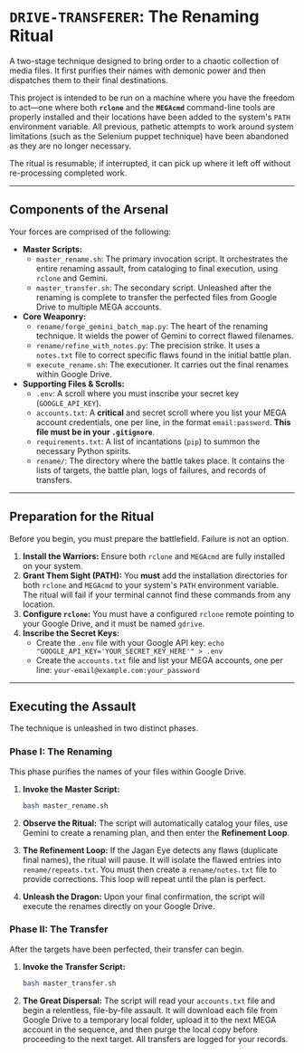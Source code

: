 # `DRIVE-TRANSFERER`: The Renaming Ritual

A two-stage technique designed to bring order to a chaotic collection of media files. It first purifies their names with demonic power and then dispatches them to their final destinations.

This project is intended to be run on a machine where you have the freedom to act—one where both **`rclone`** and the **`MEGAcmd`** command-line tools are properly installed and their locations have been added to the system's `PATH` environment variable. All previous, pathetic attempts to work around system limitations (such as the Selenium puppet technique) have been abandoned as they are no longer necessary.

The ritual is resumable; if interrupted, it can pick up where it left off without re-processing completed work.

-----

## Components of the Arsenal

Your forces are comprised of the following:

* **Master Scripts:**
  * `master_rename.sh`: The primary invocation script. It orchestrates the entire renaming assault, from cataloging to final execution, using `rclone` and Gemini.
  * `master_transfer.sh`: The secondary script. Unleashed after the renaming is complete to transfer the perfected files from Google Drive to multiple MEGA accounts.
* **Core Weaponry:**
  * `rename/forge_gemini_batch_map.py`: The heart of the renaming technique. It wields the power of Gemini to correct flawed filenames.
  * `rename/refine_with_notes.py`: The precision strike. It uses a `notes.txt` file to correct specific flaws found in the initial battle plan.
  * `execute_rename.sh`: The executioner. It carries out the final renames within Google Drive.
* **Supporting Files & Scrolls:**
  * `.env`: A scroll where you must inscribe your secret key (`GOOGLE_API_KEY`).
  * `accounts.txt`: A **critical** and secret scroll where you list your MEGA account credentials, one per line, in the format `email:password`. **This file must be in your `.gitignore`**.
  * `requirements.txt`: A list of incantations (`pip`) to summon the necessary Python spirits.
  * `rename/`: The directory where the battle takes place. It contains the lists of targets, the battle plan, logs of failures, and records of transfers.

-----

## Preparation for the Ritual

Before you begin, you must prepare the battlefield. Failure is not an option.

1. **Install the Warriors:** Ensure both `rclone` and `MEGAcmd` are fully installed on your system.
2. **Grant Them Sight (PATH):** You **must** add the installation directories for both `rclone` and `MEGAcmd` to your system's `PATH` environment variable. The ritual will fail if your terminal cannot find these commands from any location.
3. **Configure `rclone`:** You must have a configured `rclone` remote pointing to your Google Drive, and it must be named `gdrive`.
4. **Inscribe the Secret Keys:**
      * Create the `.env` file with your Google API key: `echo "GOOGLE_API_KEY='YOUR_SECRET_KEY_HERE'" > .env`
      * Create the `accounts.txt` file and list your MEGA accounts, one per line: `your-email@example.com:your_password`

-----

## Executing the Assault

The technique is unleashed in two distinct phases.

### Phase I: The Renaming

This phase purifies the names of your files within Google Drive.

1. **Invoke the Master Script:**

    ```sh
    bash master_rename.sh
    ```

2. **Observe the Ritual:** The script will automatically catalog your files, use Gemini to create a renaming plan, and then enter the **Refinement Loop**.
3. **The Refinement Loop:** If the Jagan Eye detects any flaws (duplicate final names), the ritual will pause. It will isolate the flawed entries into `rename/repeats.txt`. You must then create a `rename/notes.txt` file to provide corrections. This loop will repeat until the plan is perfect.
4. **Unleash the Dragon:** Upon your final confirmation, the script will execute the renames directly on your Google Drive.

### Phase II: The Transfer

After the targets have been perfected, their transfer can begin.

1. **Invoke the Transfer Script:**

    ```sh
    bash master_transfer.sh
    ```

2. **The Great Dispersal:** The script will read your `accounts.txt` file and begin a relentless, file-by-file assault. It will download each file from Google Drive to a temporary local folder, upload it to the next MEGA account in the sequence, and then purge the local copy before proceeding to the next target. All transfers are logged for your records.
